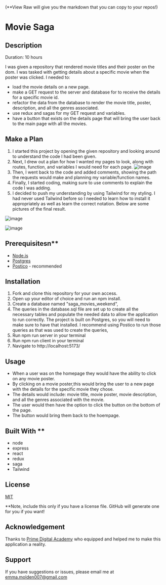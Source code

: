 (**View Raw will give you the markdown that you can copy to your repos!)

# Movie Saga


## Description
Duration: 10 hours

I was given a repository that rendered movie titles and their poster on the dom. I was tasked with getting details about a specific movie when the poster was clicked. I needed to: 
- load the movie details on a new page.
- make a GET request to the server and database for to receive the details for a specific movie id.
- refactor the data from the database to render the movie title, poster, description, and all the genres associated.
- use redux and sagas for my GET request and variables.
- have a button that exists on the details page that will bring the user back to the main page with all the movies.


## Make a Plan
1. I started this project by opening the given repository and looking around to understand the code I had been given.
2. Next, I drew out a plan for how I wanted my pages to look, along with routes, function, and variables I would need for each page.
 ![image](https://github.com/user-attachments/assets/54617848-0e46-4720-8fc0-cf42e8fe3448)
3. Then, I went back to the code and added comments, showing the path the requests would make and planning my variable/function names.
4. Finally, I started coding, making sure to use comments to explain the code I was adding.
5. I decided to push my understanding by using Tailwind for my styling. I had never used Tailwind before so I needed to learn how to install it appropriately as well as learn the correct notation. Below are some pictures of the final result.
   
![image](https://github.com/user-attachments/assets/160de9d8-cc07-4de1-9f7b-f615bd3eced1)



![image](https://github.com/user-attachments/assets/ee41e751-0b4e-47c9-9d1b-05c4ceac8491)




## Prerequisitesn**
- [Node.js](https://nodejs.org/en/)
- [Postgres](https://www.postgresql.org/download/)
- [Postico](https://eggerapps.at/postico/v1.php) - recommended


## Installation
1. Fork and clone this repository for your own access.
2. Open up your editor of choice and run an npm install.
3. Create a database named "saga_movies_weekend",
4. The queries in the database.sql file are set up to create all the necessary tables and populate the needed data to allow the application to run correctly. The project is built on Postgres, so you will need to make sure to have that installed. I recommend using Postico to run those queries as that was used to create the queries,
5. Run npm run server in your terminal
6. Run npm run client in your terminal
7. Navigate to http://localhost:5173/


## Usage
- When a user was on the homepage they would have the ability to click on any movie poster.
- By clicking on a movie poster,this would bring the user to a new page with the details for the specific movie they chose.
- The details would include: movie title, movie poster, movie description, and all the genres associated with the movie.
- The user would then have the option to click the button on the bottom of the page.
- The button would bring them back to the hoempage.


## Built With **
- node
- express
- react
- redux
- saga
- Tailwind


## License
[MIT](https://choosealicense.com/licenses/mit/)

**Note, include this only if you have a license file. GitHub will generate one for you if you want!


## Acknowledgement
Thanks to [Prime Digital Academy](https://github.com/PrimeAcademy/) who equipped and helped me to make this application a reality. 


## Support
If you have suggestions or issues, please email me at emma.molden007@gmail.com
